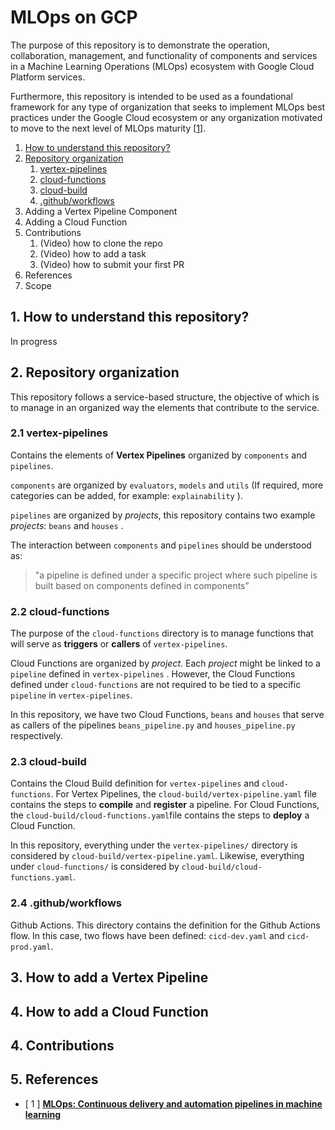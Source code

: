 # MLOps on GCP

The purpose of this repository is to demonstrate the operation, collaboration, management, and functionality of components and services in a Machine Learning Operations (MLOps) ecosystem with Google Cloud Platform services.

Furthermore, this repository is intended to be used as a foundational framework for any type of organization that seeks to implement MLOps best practices under the Google Cloud ecosystem or any organization motivated to move to the next level of MLOps maturity [[1](https://cloud.google.com/architecture/mlops-continuous-delivery-and-automation-pipelines-in-machine-learning)].

1. [How to understand this repository?](#1-how-to-understand-this-repository)
2. [Repository organization](#2-repository-organization)
    1. [vertex-pipelines](#21-vertex-pipelines)
    2. [cloud-functions](#22-cloud-functions)
    3. [cloud-build](#23-cloud-build)
    4. [.github/workflows](#24-githubworkflows)
3. Adding a Vertex Pipeline Component
4. Adding a Cloud Function
5. Contributions
    1. (Video) how to clone the repo
    2. (Video) how to add a task
    3. (Video) how to submit your first PR
6. References
7. Scope

## 1. How to understand this repository?

In progress

## 2. Repository organization

This repository follows a service-based structure, the objective of which is to manage in an organized way the elements that contribute to the service.

### 2.1 vertex-pipelines

Contains the elements of **Vertex Pipelines** organized by `components` and `pipelines`.

`components` are organized by `evaluators`, `models` and `utils`  (If required, more categories can be added, for example: `explainability` ).

`pipelines` are organized by *projects*, this repository contains two example *projects*: `beans` and `houses` .

The interaction between `components` and `pipelines` should be understood as:

> "a pipeline is defined under a specific project where such pipeline is built based on components defined in components”
>

### 2.2 cloud-functions

The purpose of the `cloud-functions` directory is to manage functions that will serve as **triggers** or **callers** of `vertex-pipelines`.

Cloud Functions are organized by *project*. Each *project* might be linked to a `pipeline` defined in `vertex-pipelines` .  However, the Cloud Functions defined under  `cloud-functions` are not required to be tied to a specific `pipeline` in `vertex-pipelines`.

In this repository, we have two Cloud Functions, `beans` and `houses` that serve as callers of the pipelines `beans_pipeline.py` and `houses_pipeline.py` respectively.

### 2.3 cloud-build

Contains the Cloud Build definition for `vertex-pipelines` and `cloud-functions`. For Vertex Pipelines, the `cloud-build/vertex-pipeline.yaml` file contains the steps to **compile** and **register** a pipeline. For Cloud Functions, the `cloud-build/cloud-functions.yaml`file contains the steps to **deploy** a Cloud Function.

In this repository, everything under the `vertex-pipelines/` directory is considered by `cloud-build/vertex-pipeline.yaml`. Likewise, everything under `cloud-functions/` is considered by `cloud-build/cloud-functions.yaml`.

### 2.4 .github/workflows

Github Actions. This directory contains the definition for the Github Actions flow. In this case, two flows have been defined: `cicd-dev.yaml` and `cicd-prod.yaml`.

## 3. How to add a Vertex Pipeline

## 4. How to add a Cloud Function

## 4. Contributions

## 5. References

- [ 1 ] [**MLOps: Continuous delivery and automation pipelines in machine learning**](https://cloud.google.com/architecture/mlops-continuous-delivery-and-automation-pipelines-in-machine-learning)
